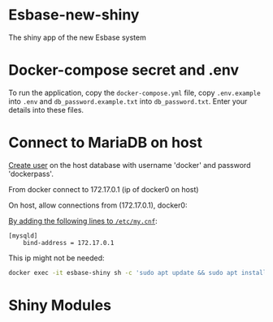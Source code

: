 # Esbase-new-shiny
The shiny app of the new Esbase system

# Docker-compose secret and .env
To run the application, copy the `docker-compose.yml` file, copy `.env.example` into `.env` and `db_password.example.txt` into `db_password.txt`. Enter your details into these files.

# Connect to MariaDB on host
[Create user](https://mariadb.com/kb/en/create-user/) on the host database with username 'docker' and password 'dockerpass'.

From docker connect to 172.17.0.1 (ip of docker0 on host)

On host, allow connections from (172.17.0.1), docker0:

[By adding the following lines to `/etc/my.cnf`](https://mariadb.com/kb/en/configuring-mariadb-for-remote-client-access/):
```
[mysqld]
	bind-address = 172.17.0.1
```

This ip might not be needed:
```sh
docker exec -it esbase-shiny sh -c 'sudo apt update && sudo apt install iproute2 && ip addr show eth0'
```

# Shiny Modules

<pre>
</pre>

